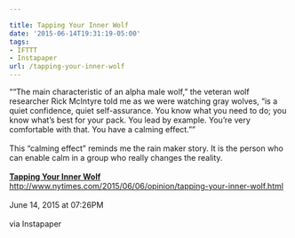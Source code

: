 ```yaml
---

title: Tapping Your Inner Wolf
date: '2015-06-14T19:31:19-05:00'
tags:
- IFTTT
- Instapaper
url: /tapping-your-inner-wolf
---
```

““The main characteristic of an alpha male wolf,” the veteran wolf researcher Rick McIntyre told me as we were watching gray wolves, “is a quiet confidence, quiet self-assurance. You know what you need to do; you know what’s best for your pack. You lead by example. You’re very comfortable with that. You have a calming effect.””<br/><br/>
This “calming effect” reminds me the rain maker story. It is the person who can enable calm in a group who really changes the reality.<br/><br/><b><a href="http://www.nytimes.com/2015/06/06/opinion/tapping-your-inner-wolf.html" target="_blank">Tapping Your Inner Wolf</a></b><br/>
<a href="http://www.nytimes.com/2015/06/06/opinion/tapping-your-inner-wolf.html" target="_blank">http://www.nytimes.com/2015/06/06/opinion/tapping-your-inner-wolf.html</a><br/><br/>
June 14, 2015 at 07:26PM<br/><br/>
via Instapaper
